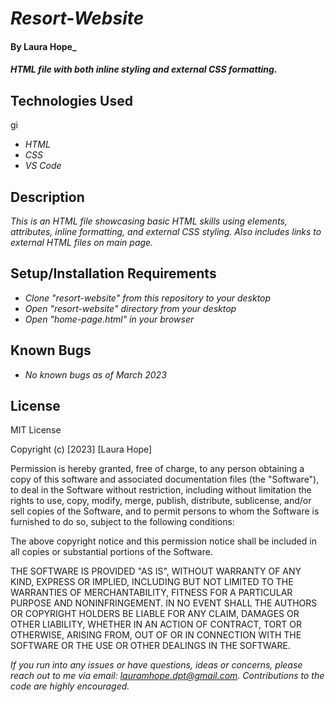 # _Resort-Website_

#### By **Laura Hope**_

#### _HTML file with both inline styling and external CSS formatting._

## Technologies Used
gi
* _HTML_
* _CSS_
* _VS Code_

## Description

_This is an HTML file showcasing basic HTML skills using elements, attributes, inline formatting, and external CSS styling. Also includes links to external HTML files on main page._

## Setup/Installation Requirements

* _Clone "resort-website" from this repository to your desktop_
* _Open "resort-website" directory from your desktop_
* _Open "home-page.html" in your browser_

## Known Bugs

* _No known bugs as of March 2023_

## License

MIT License

Copyright (c) [2023] [Laura Hope]

Permission is hereby granted, free of charge, to any person obtaining a copy
of this software and associated documentation files (the "Software"), to deal
in the Software without restriction, including without limitation the rights
to use, copy, modify, merge, publish, distribute, sublicense, and/or sell
copies of the Software, and to permit persons to whom the Software is
furnished to do so, subject to the following conditions:

The above copyright notice and this permission notice shall be included in all
copies or substantial portions of the Software.

THE SOFTWARE IS PROVIDED "AS IS", WITHOUT WARRANTY OF ANY KIND, EXPRESS OR
IMPLIED, INCLUDING BUT NOT LIMITED TO THE WARRANTIES OF MERCHANTABILITY,
FITNESS FOR A PARTICULAR PURPOSE AND NONINFRINGEMENT. IN NO EVENT SHALL THE
AUTHORS OR COPYRIGHT HOLDERS BE LIABLE FOR ANY CLAIM, DAMAGES OR OTHER
LIABILITY, WHETHER IN AN ACTION OF CONTRACT, TORT OR OTHERWISE, ARISING FROM,
OUT OF OR IN CONNECTION WITH THE SOFTWARE OR THE USE OR OTHER DEALINGS IN THE
SOFTWARE.

_If you run into any issues or have questions, ideas or concerns, please reach out to me via email: lauramhope.dpt@gmail.com.  Contributions to the code are highly encouraged._
